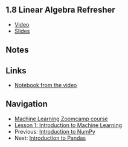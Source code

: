 ## 1.8 Linear Algebra Refresher

* [Video](https://www.youtube.com/watch?v=zZyKUeOR4Gg)
* [Slides](https://www.slideshare.net/AlexeyGrigorev/ml-zoomcamp-18-linear-algebra-refresher)


## Notes


## Links

* [Notebook from the video](notebooks/08-linear-algebra.ipynb)


## Navigation

* [Machine Learning Zoomcamp course](../)
* [Lesson 1: Introduction to Machine Learning](./)
* Previous: [Introduction to NumPy](07-numpy.md)
* Next: [Introduction to Pandas](09-pandas.md)